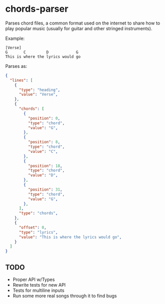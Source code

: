 chords-parser
=============

Parses chord files, a common format used on the internet to share how to play popular music (usually for guitar and other stringed instruments).

Example:

```text
[Verse]
G       C         D            G
This is where the lyrics would go
```

Parses as:

```json
{
  "lines": [
    {
      "type": "heading",
      "value": "Verse",
    },
    {
      "chords": [
        {
          "position": 0,
          "type": "chord",
          "value": "G",
        },
        {
          "position": 8,
          "type": "chord",
          "value": "C",
        },
        {
          "position": 18,
          "type": "chord",
          "value": "D",
        },
        {
          "position": 31,
          "type": "chord",
          "value": "G",
        },
      ],
      "type": "chords",
    },
    {
      "offset": 0,
      "type": "lyrics",
      "value": "This is where the lyrics would go",
    }
  ]
}
```

TODO
----

* Proper API w/Types
* Rewrite tests for new API
* Tests for multiline inputs
* Run some more real songs through it to find bugs
